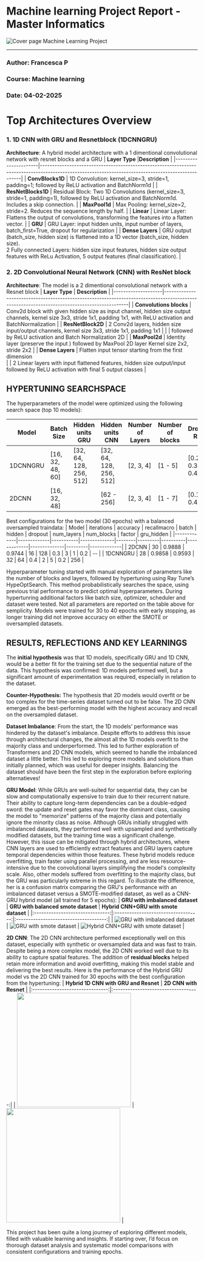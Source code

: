 
# Machine learning Project Report - Master Informatics



![Cover page Machine Learning Project](img/coverpage.jpg)




-----------------------------------------------



### Author: Francesca P
### Course: Machine learning  
### Date: 04-02-2025 

<div style="page-break-after: always;"></div>

# Top Architectures Overview

### 1. 1D CNN with GRU and Resnetblock (1DCNNGRU)

**Architecture**:
A hybrid model architecture with a 1 dimentional convolutional network with resnet blocks and a GRU 
| **Layer Type**            |**Description**                                                                                                                       |
|----------------------|----------------------------------------------------------------------------------------------------------------------------------------------------|
| **ConvBlocks1D**         | 1D Convolution: kernel_size=3, stride=1, padding=1; followed by ReLU activation and BatchNorm1d                                                    |
| **ResNetBlocks1D**       | Residual Block: Two 1D Convolutions (kernel_size=3, stride=1, padding=1), followed by ReLU activation and BatchNorm1d. Includes a skip connection. |
| **MaxPool1d**             | Max Pooling: kernel_size=2, stride=2. Reduces the sequence length by half.                                                                         |
| **Linear**                | Linear Layer: Flattens the output of convolutions, transforming the features into a flatten vector.                                                |
| **GRU**                   | GRU Layer: input hidden units, input number of layers, batch_first=True, dropout for regularization                                                |
| **Dense Layers**          | GRU output (batch_size, hidden size) is flattened into a 1D vector (batch_size, hidden size). <br> 2 Fully connected Layers: hidden size input features, hidden size output features with ReLu Activation, 5 output features (final classification).         |

### 2. 2D Convolutional Neural Network (CNN) with ResNet block
**Architecture**: The model is a 2 dimentional convolutional network with a Resnet block
| **Layer Type**     | **Description**                                                                                                                             |
|--------------------|---------------------------------------------------------------------------------------------------------------------------------------------|
| **Convolutions blocks**  | Conv2d block with given hidden size as input channel, hidden size output channels, kernel size 3x3, stride 1x1, padding 1x1, with ReLU activation and BatchNormalization   |
| **ResNetBlock2D**  | 2 Conv2d layers, hidden size input/output channels, kernel size 3x3, stride 1x1, padding 1x1   |
|                    | followed by ReLU activation and Batch Normalization 2D                 |
| **MaxPool2d**      | Identity layer (preserve the input ) followed by MaxPool 2D layer  Kernel size 2x2, stride 2x2   | 
| **Dense Layers**   | Flatten input tensor starting from the first dimension  <br>
|                    | 2 Linear layers with input flattened features, hidden size output/input followed by ReLU activation with final 5 output classes          |


## HYPERTUNING SEARCHSPACE

The hyperparameters of the model were optimized using the following search space (top 10 models):

| **Model** | **Batch Size**  | **Hidden units GRU**   | **Hidden units CNN**   | **Number of Layers** | **Number of blocks** | **Dropout Rate** | **Factor (ReduceLROnPlateau)** |
|-----------|-----------------|------------------------|------------------------|----------------------|------------------|----------------------|--------------------------------|
| 1DCNNGRU  | [16, 32, 48, 60]| [32, 64, 128, 256, 512]| [32, 64, 128, 256, 512]  | [2, 3, 4]    | [1 - 5]              | [0.2, 0.3, 0.4]  | [0.1 - 0.4]                    | 
| 2DCNN     | [16, 32, 48]    |                        | [62 - 256]               | [2, 3, 4]    | [1 - 7]              | [0.1 - 0.4]      | [0.1 - 0.4]                   |

Best configurations for the two model (30 epochs) with a balanced oversampled traindata:
|  Model       |   iterations |   accuracy |   recallmacro |   batch |   hidden |   dropout |   num_layers |   num_blocks   |   factor |   gru_hidden | 
|-------------|-------------|-----------|--------------|--------|---------|----------|-------------|--------------|---------|-------------|
|  2DCNN    |           30 |     0.9888 |        0.9744 |      16 |      128 |       0.3 |            3 |            1 |      0.2 |        --    | 
|  1DCNNGRU |           28 |     0.9858 |        0.9593 |      32 |       64 |       0.4 |            2 |            5 |      0.2 |        256   |

Hyperparameter tuning started with manual exploration of parameters like the number of blocks and layers, followed by hypertuning using Ray Tune’s HypeOptSearch. This method probabilistically searches the space, using previous trial performance to predict optimal hyperparameters. During hypertunring additional factors like batch size, optimizer, scheduler and dataset were tested. Not all parameters are reported on the table above for semplicity. Models were trained for 30 to 40 epochs with early stopping, as longer training did not improve accuracy on either the SMOTE or oversampled datasets.

## RESULTS, REFLECTIONS AND KEY LEARNINGS

The **initial hypothesis** was that 1D models, specifically GRU and 1D CNN, would be a better fit for the training set due to the sequential nature of the data. This hypothesis was confirmed: 1D models performed well, but a significant amount of experimentation was required, especially in relation to the dataset.

**Counter-Hypothesis:** The hypothesis that 2D models would overfit or be too complex for the time-series dataset turned out to be false. The 2D CNN emerged as the best-performing model with the highest accuracy and recall on the oversampled dataset. 

**Dataset Imbalance**: From the start, the 1D models’ performance was hindered by the dataset's imbalance. Despite efforts to address this issue through architectural changes, the almost all the 1D models overfit to the majority class and underperformed. This led to further exploration of Transformers and 2D CNN models, which seemed to handle the imbalanced dataset a little better. This led to exploring more models and solutions than initially planned, which was useful for deeper insights. Balancing the dataset should have been the first step in the exploration before exploring alternatieves!

**GRU Model**: While GRUs are well-suited for sequential data, they can be slow and computationally expensive to train due to their recurrent nature. Their ability to capture long-term dependencies can be a double-edged sword: the update and reset gates may favor the dominant class, causing the model to "memorize" patterns of the majority class and potentially ignore the minority class as noise. Although GRUs initially struggled with imbalanced datasets, they performed well with upsampled and synthetically modified datasets, but the training time was a significant challenge. However, this issue can be mitigated through hybrid architectures, where CNN layers are used to efficiently extract features and GRU layers capture temporal dependencies within those features. These hybrid models reduce overfitting, train faster using parallel processing, and are less resource-intensive due to the convolutional layers simplifying the model's complexity scale.
Also, other models suffered from overfitting to the majority class, but the GRU was particularly extreme in this regard. To illustrate the difference, her is a confusion matrix comparing the GRU's performance with an imbalanced dataset versus a SMOTE-modified dataset, as well as a CNN-GRU hybrid model (all trained for 5 epochs):
| **GRU with imbalanced dataset** | **GRU with balanced smote dataset** | **Hybrid CNN+GRU with smote dataset** |
|:-------------------------------:|:-----------------------------------:|:-------------------------------------:|
| ![GRU with imbalanced dataset](img/GRU_2L_256HU_output.png) | ![GRU with smote dataset](img/GRU_256H_2L_smote_output.png) | ![Hybrid CNN+GRU with smote dataset](img/CNN1DGRUResNet_confusion_matrix_smote.png) |

**2D CNN**: The 2D CNN architecture performed exceptionally well on this dataset, especially with synthetic or oversampled data and was fast to train. Despite being a more complex model, the 2D CNN worked well due to its ability to capture spatial features. The addition of **residual blocks** helped retain more information and avoid overfitting, making this model stable and delivering the best results. 
Here is the performance of the Hybrid GRU model vs the 2D CNN trained for 30 epochs with the best configuration from the hypertuning:
| **Hybrid 1D CNN with GRU and Resnet** | **2D CNN with Resnet** | 
|:-------------------------------:|:-----------------------------------:|
| <img src="img/1DCNNGRU_Bestconfig_output.png" width="300"/> | <img src="img/CNN2D_bestconfig_oversampled_output.png" width="300"/> | 

This project has been quite a long journey of exploring different models, filled with valuable learning and insights. If starting over, I’d focus on thorough dataset analysis and systematic model comparisons with consistent configurations and training epochs.

